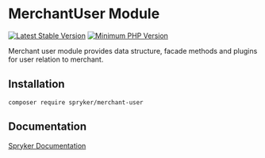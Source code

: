 # MerchantUser Module
[![Latest Stable Version](https://poser.pugx.org/spryker/merchant-user/v/stable.svg)](https://packagist.org/packages/spryker/merchant-user)
[![Minimum PHP Version](https://img.shields.io/badge/php-%3E%3D%208.2-8892BF.svg)](https://php.net/)

Merchant user module provides data structure, facade methods and plugins for user relation to merchant.

## Installation

```
composer require spryker/merchant-user
```

## Documentation

[Spryker Documentation](https://docs.spryker.com)
